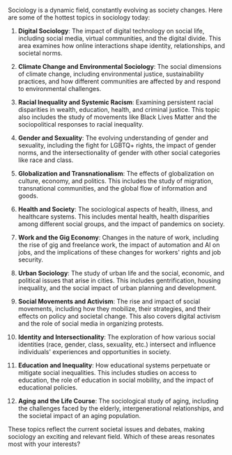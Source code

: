 Sociology is a dynamic field, constantly evolving as society changes. Here are some of the hottest topics in sociology today:

1. **Digital Sociology**: The impact of digital technology on social life, including social media, virtual communities, and the digital divide. This area examines how online interactions shape identity, relationships, and societal norms.

2. **Climate Change and Environmental Sociology**: The social dimensions of climate change, including environmental justice, sustainability practices, and how different communities are affected by and respond to environmental challenges.

3. **Racial Inequality and Systemic Racism**: Examining persistent racial disparities in wealth, education, health, and criminal justice. This topic also includes the study of movements like Black Lives Matter and the sociopolitical responses to racial inequality.

4. **Gender and Sexuality**: The evolving understanding of gender and sexuality, including the fight for LGBTQ+ rights, the impact of gender norms, and the intersectionality of gender with other social categories like race and class.

5. **Globalization and Transnationalism**: The effects of globalization on culture, economy, and politics. This includes the study of migration, transnational communities, and the global flow of information and goods.

6. **Health and Society**: The sociological aspects of health, illness, and healthcare systems. This includes mental health, health disparities among different social groups, and the impact of pandemics on society.

7. **Work and the Gig Economy**: Changes in the nature of work, including the rise of gig and freelance work, the impact of automation and AI on jobs, and the implications of these changes for workers' rights and job security.

8. **Urban Sociology**: The study of urban life and the social, economic, and political issues that arise in cities. This includes gentrification, housing inequality, and the social impact of urban planning and development.

9. **Social Movements and Activism**: The rise and impact of social movements, including how they mobilize, their strategies, and their effects on policy and societal change. This also covers digital activism and the role of social media in organizing protests.

10. **Identity and Intersectionality**: The exploration of how various social identities (race, gender, class, sexuality, etc.) intersect and influence individuals' experiences and opportunities in society.

11. **Education and Inequality**: How educational systems perpetuate or mitigate social inequalities. This includes studies on access to education, the role of education in social mobility, and the impact of educational policies.

12. **Aging and the Life Course**: The sociological study of aging, including the challenges faced by the elderly, intergenerational relationships, and the societal impact of an aging population.

These topics reflect the current societal issues and debates, making sociology an exciting and relevant field. Which of these areas resonates most with your interests?
